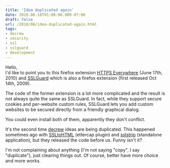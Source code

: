 ```yaml
---
title: 'Idea duplicated again'
date: 2010-06-18T01:08:00.000-07:00
draft: false
url: /2010/06/idea-duplicated-again.html
tags: 
- decrew
- security
- ssl
- sslguard
- development
---
```


Hello,  
I'd like to point you to this firefox extension [HTTPS Everywhere](http://www.eff.org/deeplinks/2010/06/encrypt-web-https-everywhere-firefox-extension) (June 17th, 2010) and [SSLGuard](http://decrew.indivia.net/sslguard/index.html) which is also a firefox extension (first released Oct 14th, 2009).  
  
The code of the former extension is a lot more complicated and the result is not always quite the same as SSLGuard. In fact, while they support secure cookies and per-website custom rules, SSLGuard lets you add custom websites to be secured directly from a friendly graphical dialog.  
  
You could even install both of them, apparently they don't conflict.  
  
It's the second time [decrew](http://decrew.indivia.net) ideas are being duplicated. This happened sometimes ago with [SSLtoHTML](http://decrew.indivia.net/ssltohtml/index.html) (ettercap plugin) and [sslstrip](http://www.thoughtcrime.org/software/sslstrip) (standalone application), but they released the code before us. Funny isn't it?  
  
I'm not complaining about anything (I'm not saying "copy", I say "duplicate"), just clearing things out. Of course, better have more choice and more works.